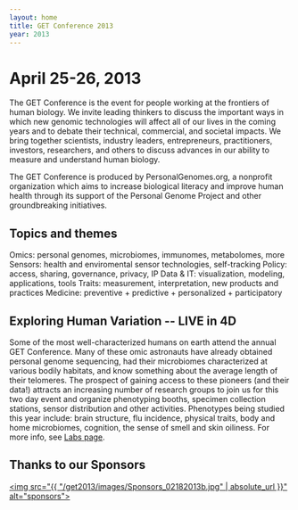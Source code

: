 ```yaml
---
layout: home
title: GET Conference 2013
year: 2013
---
```


# April 25-26, 2013

The GET Conference is the event for people working at the frontiers of human biology. We invite leading thinkers to discuss the important ways in which new genomic technologies will affect all of our lives in the coming years and to debate their technical, commercial, and societal impacts. We bring together scientists, industry leaders, entrepreneurs, practitioners, investors, researchers, and others to discuss advances in our ability to measure and understand human biology.

The GET Conference is produced by PersonalGenomes.org, a nonprofit organization which aims to increase biological literacy and improve human health through its support of the Personal Genome Project and other groundbreaking initiatives.

## Topics and themes

Omics: personal genomes, microbiomes, immunomes, metabolomes, more
Sensors: health and enviromental sensor technologies, self-tracking
Policy: access, sharing, governance, privacy, IP
Data & IT: visualization, modeling, applications, tools
Traits: measurement, interpretation, new products and practices
Medicine: preventive + predictive + personalized + participatory

## Exploring Human Variation -- LIVE in 4D

Some of the most well-characterized humans on earth attend the annual GET Conference. Many of these omic astronauts have already obtained personal genome sequencing, had their microbiomes characterized at various bodily habitats, and know something about the average length of their telomeres. The prospect of gaining access to these pioneers (and their data!) attracts an increasing number of research groups to join us for this two day event and organize phenotyping booths, specimen collection stations, sensor distribution and other activities. Phenotypes being studied this year include: brain structure, flu incidence, physical traits, body and home microbiomes, cognition, the sense of smell and skin oiliness. For more info, see [Labs page](http://www.getconference.org/get2013/labs.html).

## Thanks to our Sponsors

<a href="http://www.getconference.org/get2013/sponsors.html"><img src="{{ "/get2013/images/Sponsors_02182013b.jpg" | absolute_url }}" alt="sponsors"></a>
